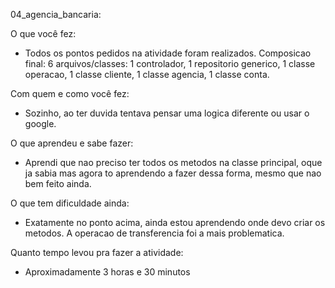 04_agencia_bancaria:

O que você fez:
  - Todos os pontos pedidos na atividade foram realizados.
    Composicao final: 6 arquivos/classes: 1 controlador, 1 repositorio generico, 1 classe operacao, 1 classe cliente,
    1 classe agencia, 1 classe conta.
    
Com quem e como você fez:
  - Sozinho, ao ter duvida tentava pensar uma logica diferente ou usar o google.

O que aprendeu e sabe fazer:
  - Aprendi que nao preciso ter todos os metodos na classe principal, oque ja sabia mas agora to aprendendo a fazer
    dessa forma, mesmo que nao bem feito ainda.
    
O que tem dificuldade ainda:
  - Exatamente no ponto acima, ainda estou aprendendo onde devo criar os metodos. A operacao de transferencia
    foi a mais problematica.

Quanto tempo levou pra fazer a atividade:
  - Aproximadamente 3 horas e 30 minutos
